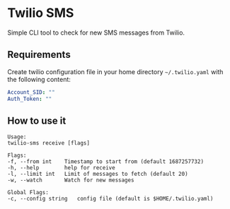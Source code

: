 # Twilio SMS

Simple CLI tool to check for new SMS messages from Twilio.

## Requirements

Create twilio configuration file in your home directory `~/.twilio.yaml` with the following content:

```yaml
Account_SID: ""
Auth_Token: ""
```

## How to use it
```
Usage:
twilio-sms receive [flags]

Flags:
-f, --from int    Timestamp to start from (default 1687257732)
-h, --help        help for receive
-l, --limit int   Limit of messages to fetch (default 20)
-w, --watch       Watch for new messages

Global Flags:
-c, --config string   config file (default is $HOME/.twilio.yaml)
```
